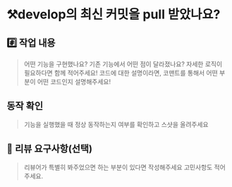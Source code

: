 # ⚒️develop의 최신 커밋을 pull 받았나요?

## #️⃣ 작업 내용
> 어떤 기능을 구현했나요?
> 기존 기능에서 어떤 점이 달라졌나요?
> 자세한 로직이 필요하다면 함께 적어주세요!
> 코드에 대한 설명이라면, 코맨트를 통해서 어떤 부분이 어떤 코드인지 설명해주세요!

## 동작 확인
> 기능을 실행했을 때 정상 동작하는지 여부를 확인하고 스샷을 올려주세요

## 💬 리뷰 요구사항(선택)
> 리뷰어가 특별히 봐주었으면 하는 부분이 있다면 작성해주세요
> 고민사항도 적어주세요.

